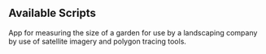 ## Available Scripts
App for measuring the size of a garden for use by a landscaping company by use of satellite imagery and polygon tracing tools.
